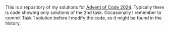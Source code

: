 
This is a repository of my solutions for [Advent of Code 2024](https://adventofcode.com/2024). Typically there is code showing only solutions of the 2nd task. Occasionally I remember to commit Task 1 solution before I modify the code, so it might be found in the history.

